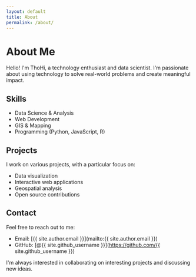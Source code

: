```yaml
---
layout: default
title: About
permalink: /about/
---
```


# About Me

Hello! I'm ThoHi, a technology enthusiast and data scientist. I'm passionate about using technology to solve real-world problems and create meaningful impact.

## Skills

- Data Science & Analysis
- Web Development
- GIS & Mapping
- Programming (Python, JavaScript, R)

## Projects

I work on various projects, with a particular focus on:

- Data visualization
- Interactive web applications
- Geospatial analysis
- Open source contributions

## Contact

Feel free to reach out to me:

- Email: [{{ site.author.email }}](mailto:{{ site.author.email }})
- GitHub: [@{{ site.github_username }}](https://github.com/{{ site.github_username }})

I'm always interested in collaborating on interesting projects and discussing new ideas. 